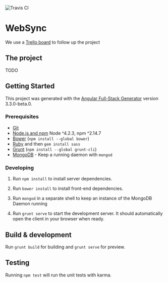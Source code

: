 ![Travis CI](https://img.shields.io/travis/m-enochroot/websync.svg "Travis-ci badge by shield.io") 

# WebSync

We use a [Trello board](https://trello.com/b/Trim8lOb) to follow up the project

## The project

TODO

## Getting Started

This project was generated with the [Angular Full-Stack Generator](https://github.com/DaftMonk/generator-angular-fullstack) version 3.3.0-beta.0.

### Prerequisites

- [Git](https://git-scm.com/)
- [Node.js and npm](nodejs.org) Node ^4.2.3, npm ^2.14.7
- [Bower](bower.io) (`npm install --global bower`)
- [Ruby](https://www.ruby-lang.org) and then `gem install sass`
- [Grunt](http://gruntjs.com/) (`npm install --global grunt-cli`)
- [MongoDB](https://www.mongodb.org/) - Keep a running daemon with `mongod`

### Developing

1. Run `npm install` to install server dependencies.

2. Run `bower install` to install front-end dependencies.

3. Run `mongod` in a separate shell to keep an instance of the MongoDB Daemon running

4. Run `grunt serve` to start the development server. It should automatically open the client in your browser when ready.

## Build & development

Run `grunt build` for building and `grunt serve` for preview.

## Testing

Running `npm test` will run the unit tests with karma.
